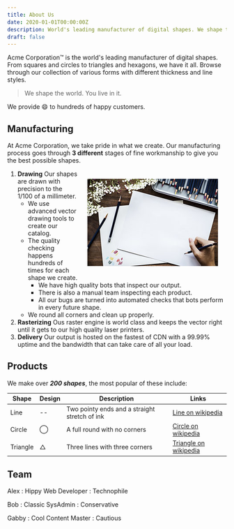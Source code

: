 ```yaml
---
title: About Us
date: 2020-01-01T00:00:00Z
description: World's leading manufacturer of digital shapes. We shape the world. You live in it.
draft: false
---
```


Acme Corporation&trade; is the world's leading manufacturer of digital shapes. From squares and circles to triangles and hexagons, we have it all. Browse through our collection of various forms with different thickness and line styles.

> We shape the world. You live in it.

We provide :smile: to hundreds of happy customers.

Manufacturing
--------------

At Acme Corporation, we take pride in what we create. Our manufacturing process goes through **3 different** stages of fine workmanship to give you the best possible shapes.

<img style="float:right; margin: 20px;" src="draw.jpg">

1. **Drawing** Our shapes are drawn with precision to the 1/100 of a millimeter.
   * We use advanced vector drawing tools to create our catalog.
   * The quality checking happens hundreds of times for each shape we create.
     * We have high quality bots that inspect our output.
     * There is also a manual team inspecting each product.
     * All our bugs are turned into automated checks that bots perform in every future shape.
   * We round all corners and clean up properly.
2. **Rasterizing** Ous raster engine is world class and keeps the vector right until it gets to our high quality laser printers.
3. **Delivery** Our output is hosted on the fastest of CDN with a 99.99% uptime and the bandwidth that can take care of all your load.

Products
---------

We make over ***200 shapes***, the most popular of these include:

Shape | Design | Description | Links
---   |  ---   |   ---       | ---
Line | -- | Two pointy ends and a straight stretch of ink | [Line on wikipedia](https://en.wikipedia.org/wiki/Line_(geometry))
Circle  | &#8413; | A full round with no corners | [Circle on wikipedia]
Triangle  | &#9651; | Three lines with three corners |  [Triangle on wikipedia](https://en.wikipedia.org/wiki/Triangle)


[Circle on wikipedia]: https://en.wikipedia.org/wiki/Circle

Team
-----

Alex
: Hippy Web Developer
: Technophile

Bob
: Classic SysAdmin
: Conservative

Gabby
: Cool Content Master
: Cautious

